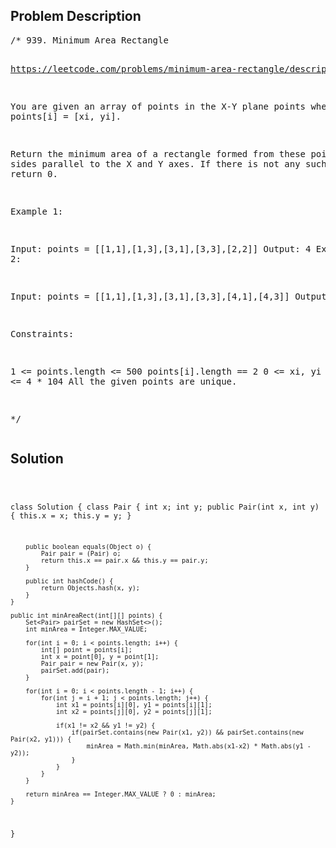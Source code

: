 <!--
<style>
  body { font-family: Arial, sans-serif; }
  .container { max-width: 400px; margin: auto; padding: 10px; }
  .comment-block { background-color: #f9f9f9; padding: 10px; border-left: 5px solid #ccc; max-width: 400px; margin: 20px auto; overflow-wrap: break-word; white-space: pre-wrap; }
  .code-block { background-color: #f4f4f4; padding: 10px; border: 1px solid #ddd; }
</style>
-->

<div class='container'>
<h2>Problem Description</h2>
<div class='comment-block'>
<pre>
/* 939. Minimum Area Rectangle

https://leetcode.com/problems/minimum-area-rectangle/description/

You are given an array of points in the X-Y plane points where points[i] = [xi, yi].

Return the minimum area of a rectangle formed from these points, 
with sides parallel to the X and Y axes. If there is not any such rectangle, return 0.

 

Example 1:


Input: points = [[1,1],[1,3],[3,1],[3,3],[2,2]]
Output: 4
Example 2:


Input: points = [[1,1],[1,3],[3,1],[3,3],[4,1],[4,3]]
Output: 2
 

Constraints:

1 <= points.length <= 500
points[i].length == 2
0 <= xi, yi <= 4 * 104
All the given points are unique.

*/
</pre>
</div>

<h2>Solution</h2>
<div class='code-block'>
<pre><code class='language-java'>

class Solution {
    class Pair {
        int x;
        int y;
        public Pair(int x, int y) {
            this.x = x;
            this.y = y;
        }

        public boolean equals(Object o) {
            Pair pair = (Pair) o;
            return this.x == pair.x && this.y == pair.y;
        }

        public int hashCode() {
            return Objects.hash(x, y);
        }
    }

    public int minAreaRect(int[][] points) {
        Set<Pair> pairSet = new HashSet<>();
        int minArea = Integer.MAX_VALUE;

        for(int i = 0; i < points.length; i++) {
            int[] point = points[i];
            int x = point[0], y = point[1];
            Pair pair = new Pair(x, y);
            pairSet.add(pair);
        }

        for(int i = 0; i < points.length - 1; i++) {
            for(int j = i + 1; j < points.length; j++) {
                int x1 = points[i][0], y1 = points[i][1];
                int x2 = points[j][0], y2 = points[j][1];

                if(x1 != x2 && y1 != y2) {
                    if(pairSet.contains(new Pair(x1, y2)) && pairSet.contains(new Pair(x2, y1))) {
                        minArea = Math.min(minArea, Math.abs(x1-x2) * Math.abs(y1 - y2));
                    }
                }
            }
        }

        return minArea == Integer.MAX_VALUE ? 0 : minArea;
    }
}</code></pre>
</div>
</div>
